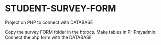 # STUDENT-SURVEY-FORM
Project on PHP to connect with DATABASE

Copy the survey FORM folder in the htdocs. Make tables in PHPmyadmin.
Connect the php form with the DATABASE
